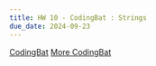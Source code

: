 ```yaml
---
title: HW 10 - CodingBat : Strings
due_date: 2024-09-23
---
```


[CodingBat](https://codingbat.com/home/jnovillo@stuy.edu/apcsa_strings_complex_v0)
[More CodingBat](https://codingbat.com/home/jnovillo@stuy.edu/apcsa_strings_complex_v1)
